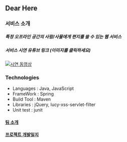 ## Dear Here
### 서비스 소개 
##### 특정 오프라인 공간의 사람/사물에게 편지를 쓸 수 있는 웹 서비스 
##### 서비스 시연 유튜브 링크 (이미지를 클릭하세요)  
[![시연 동영상](https://cloud.githubusercontent.com/assets/12539719/14252970/a2c00c4e-fac4-11e5-8733-7b50c3c73c10.png)](https://www.youtube.com/watch?v=xvy9nDpVMeE)

### Technologies 
- Languages : Java, JavaScript
- FrameWork : Spring
- Build Tool : Maven
- Libraries : jQuery, lucy-xss-servlet-filter
- Unit test : junit

#### [팀 소개](https://github.com/NHNNEXT/2015-01-WEB-TOITOITOI/wiki) 
#### [프로젝트 개발일지](https://github.com/NHNNEXT/2015-01-WEB-TOITOITOI/wiki/%ED%9A%8C%EC%9D%98%EB%A1%9D---%ED%9A%8C%EA%B3%A0%EB%A1%9D)


